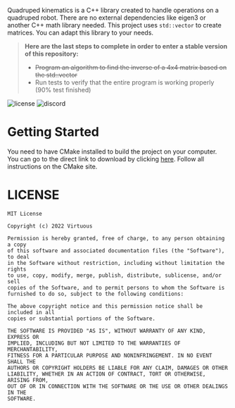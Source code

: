 Quadruped kinematics is a C++ library created to handle operations on a quadruped robot. There are no external dependencies like eigen3 or another C++ math library needed.
This project uses `std::vector` to create matrices. You can adapt this library to your needs.

> **Here are the last steps to complete in order to enter a stable version of this repository:**
> * ~~Program an algorithm to find the inverse of a 4x4 matrix based on the std::vector~~
> * Run tests to verify that the entire program is working properly (90% test finished)

![license](https://img.shields.io/badge/license-MIT-important)
![discord](https://img.shields.io/badge/Contact%20me%20on%20Discord-now%239470-informational)

# Getting Started 
You need to have CMake installed to build the project on your computer. You can go to the direct link to download by clicking [here](https://cmake.org/download/). Follow all instructions on the CMake site.

# LICENSE
```
MIT License

Copyright (c) 2022 Virtuous

Permission is hereby granted, free of charge, to any person obtaining a copy
of this software and associated documentation files (the "Software"), to deal
in the Software without restriction, including without limitation the rights
to use, copy, modify, merge, publish, distribute, sublicense, and/or sell
copies of the Software, and to permit persons to whom the Software is
furnished to do so, subject to the following conditions:

The above copyright notice and this permission notice shall be included in all
copies or substantial portions of the Software.

THE SOFTWARE IS PROVIDED "AS IS", WITHOUT WARRANTY OF ANY KIND, EXPRESS OR
IMPLIED, INCLUDING BUT NOT LIMITED TO THE WARRANTIES OF MERCHANTABILITY,
FITNESS FOR A PARTICULAR PURPOSE AND NONINFRINGEMENT. IN NO EVENT SHALL THE
AUTHORS OR COPYRIGHT HOLDERS BE LIABLE FOR ANY CLAIM, DAMAGES OR OTHER
LIABILITY, WHETHER IN AN ACTION OF CONTRACT, TORT OR OTHERWISE, ARISING FROM,
OUT OF OR IN CONNECTION WITH THE SOFTWARE OR THE USE OR OTHER DEALINGS IN THE
SOFTWARE.
```